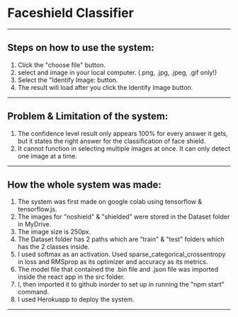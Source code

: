 # Faceshield Classifier

--------------------------------------------------------------------------------
## Steps on how to use the system:

  1. Click the "choose file" button.
  2. select and image in your local computer. (.png, .jpg, .jpeg, .gif only!)
  3. Select the "Identify Image: button.
  4. The result will load after you click the Identify Image button.
---------------------------------------------------------------------------------

## Problem & Limitation of the system:

  1. The confidence level result only appears 100% for every answer it gets, but it states the right answer for the classification of face shield.
  2. It cannot function in selecting multiple images at once. It can only detect one image at a time.
 
---------------------------------------------------------------------------------
 
 ## How the whole system was made:
 
  1. The system was first made on google colab using tensorflow & tensorflow.js.
  2. The images for "noshield" & "shielded" were stored in the Dataset folder in MyDrive.
  3. The image size is 250px.
  4. The Dataset folder has 2 paths which are "train" & "test" folders which has the 2 classes inside.
  5. I used softmax as an activation. Used sparse_categorical_crossentropy in loss and RMSprop as its optimizer and accuracy as its metrics.
  6. The model file that contained the .bin file and .json file was imported inside the react app in the src folder.
  7. I, then imported it to github inorder to set up in running the "npm start" command.
  8. I used Herokuapp to deploy the system.

----------------------------------------------------------------------------------
